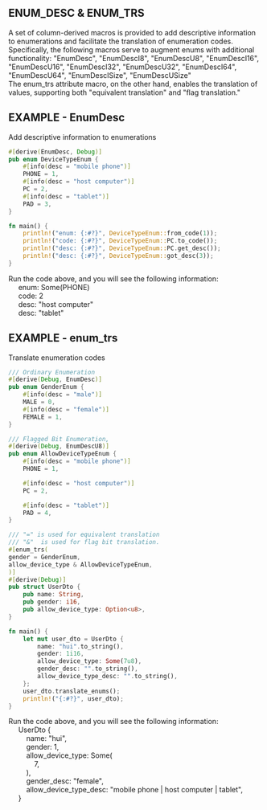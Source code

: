## ENUM_DESC & ENUM_TRS
A set of column-derived macros is provided to add descriptive information to enumerations and facilitate the translation of enumeration codes.   
Specifically, the following macros serve to augment enums with additional functionality:
"EnumDesc", "EnumDescI8", "EnumDescU8", "EnumDescI16", "EnumDescU16", "EnumDescI32", "EnumDescU32", "EnumDescI64", "EnumDescU64", "EnumDescISize", "EnumDescUSize"  
The enum_trs attribute macro, on the other hand, enables the translation of values, supporting both "equivalent translation" and "flag translation."


## EXAMPLE - EnumDesc
Add descriptive information to enumerations
```rust
#[derive(EnumDesc, Debug)]
pub enum DeviceTypeEnum {
    #[info(desc = "mobile phone")]
    PHONE = 1,
    #[info(desc = "host computer")]
    PC = 2,
    #[info(desc = "tablet")]
    PAD = 3,
}

fn main() {
    println!("enum: {:#?}", DeviceTypeEnum::from_code(1));
    println!("code: {:#?}", DeviceTypeEnum::PC.to_code());
    println!("desc: {:#?}", DeviceTypeEnum::PC.get_desc());
    println!("desc: {:#?}", DeviceTypeEnum::got_desc(3));
}
```
Run the code above, and you will see the following information:  
&nbsp;&nbsp;&nbsp;&nbsp;  enum: Some(PHONE)  
&nbsp;&nbsp;&nbsp;&nbsp;  code: 2  
&nbsp;&nbsp;&nbsp;&nbsp;  desc: "host computer"  
&nbsp;&nbsp;&nbsp;&nbsp;  desc: "tablet"  

## EXAMPLE - enum_trs
Translate enumeration codes
```rust
/// Ordinary Enumeration
#[derive(Debug, EnumDesc)]
pub enum GenderEnum {
    #[info(desc = "male")]
    MALE = 0,
    #[info(desc = "female")]
    FEMALE = 1,
}

/// Flagged Bit Enumeration, 
#[derive(Debug, EnumDescU8)]
pub enum AllowDeviceTypeEnum {
    #[info(desc = "mobile phone")]
    PHONE = 1,

    #[info(desc = "host computer")]
    PC = 2,

    #[info(desc = "tablet")]
    PAD = 4,
}

/// "=" is used for equivalent translation
/// "&"  is used for flag bit translation.
#[enum_trs(
gender = GenderEnum,
allow_device_type & AllowDeviceTypeEnum,
)]
#[derive(Debug)]
pub struct UserDto {
    pub name: String,
    pub gender: i16,
    pub allow_device_type: Option<u8>,
}

fn main() {
    let mut user_dto = UserDto {
        name: "hui".to_string(),
        gender: 1i16,
        allow_device_type: Some(7u8),
        gender_desc: "".to_string(),
        allow_device_type_desc: "".to_string(),
    };
    user_dto.translate_enums();
    println!("{:#?}", user_dto);
}
```

Run the code above, and you will see the following information:    
&nbsp;&nbsp;&nbsp;&nbsp;  UserDto {  
&nbsp;&nbsp;&nbsp;&nbsp;&nbsp;&nbsp;&nbsp;&nbsp;      name: "hui",  
&nbsp;&nbsp;&nbsp;&nbsp;&nbsp;&nbsp;&nbsp;&nbsp;  gender: 1,  
&nbsp;&nbsp;&nbsp;&nbsp;&nbsp;&nbsp;&nbsp;&nbsp;  allow_device_type: Some(  
&nbsp;&nbsp;&nbsp;&nbsp;&nbsp;&nbsp;&nbsp;&nbsp;&nbsp;&nbsp;&nbsp;&nbsp;  7,  
&nbsp;&nbsp;&nbsp;&nbsp;&nbsp;&nbsp;&nbsp;&nbsp;  ),  
&nbsp;&nbsp;&nbsp;&nbsp;&nbsp;&nbsp;&nbsp;&nbsp;  gender_desc: "female",  
&nbsp;&nbsp;&nbsp;&nbsp;&nbsp;&nbsp;&nbsp;&nbsp; allow_device_type_desc: "mobile phone | host computer | tablet",  
&nbsp;&nbsp;&nbsp;&nbsp; }
```



